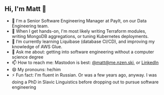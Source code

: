 ## Hi, I'm Matt 👋

* 💼 I'm a Senior Software Engineering Manager at PayIt, on our Data Engineering team.
* 🔭 When I get hands-on, I'm most likely writing Terraform modules, writing MongoDB aggregations, or tuning Kubernetes deployments.
* 🌱 I’m currently learning Liquibase (database CI/CD), and improving my knowledge of AWS Glue.
* 💬 Ask me about: getting into software engineering without a computer science degree
* 📫 How to reach me: Mastodon is best: [@matt@me.nzen.ski](https://me.nzen.ski/@matt), or [LinkedIn](https://www.linkedin.com/in/menzenski/)
* 😄 My pronouns: he/him
* ⚡ Fun fact: I'm fluent in Russian. Or was a few years ago, anyway. I was doing a PhD in Slavic Linguistics before dropping out to pursue software engineering

<!--
**menzenski/menzenski** is a ✨ _special_ ✨ repository because its `README.md` (this file) appears on your GitHub profile.

Here are some ideas to get you started:

- 🔭 I’m currently working on ...
- 🌱 I’m currently learning ...
- 👯 I’m looking to collaborate on ...
- 🤔 I’m looking for help with ...
- 💬 Ask me about ...
- 📫 How to reach me: ...
- 😄 Pronouns: ...
- ⚡ Fun fact: ...
-->
